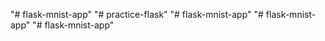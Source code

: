 "# flask-mnist-app" 
"# practice-flask" 
"# flask-mnist-app" 
"# flask-mnist-app" 
"# flask-mnist-app" 
